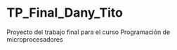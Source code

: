 # TP_Final_Dany_Tito
Proyecto del trabajo final para el curso Programación de microprocesadores 



